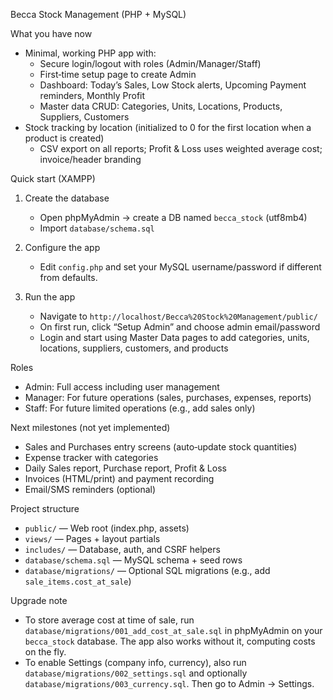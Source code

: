 Becca Stock Management (PHP + MySQL)

What you have now

- Minimal, working PHP app with:
  - Secure login/logout with roles (Admin/Manager/Staff)
  - First‑time setup page to create Admin
  - Dashboard: Today’s Sales, Low Stock alerts, Upcoming Payment reminders, Monthly Profit
  - Master data CRUD: Categories, Units, Locations, Products, Suppliers, Customers
- Stock tracking by location (initialized to 0 for the first location when a product is created)
  - CSV export on all reports; Profit & Loss uses weighted average cost; invoice/header branding

Quick start (XAMPP)

1) Create the database
   - Open phpMyAdmin → create a DB named `becca_stock` (utf8mb4)
   - Import `database/schema.sql`

2) Configure the app
   - Edit `config.php` and set your MySQL username/password if different from defaults.

3) Run the app
   - Navigate to `http://localhost/Becca%20Stock%20Management/public/`
   - On first run, click “Setup Admin” and choose admin email/password
   - Login and start using Master Data pages to add categories, units, locations, suppliers, customers, and products

Roles

- Admin: Full access including user management
- Manager: For future operations (sales, purchases, expenses, reports)
- Staff: For future limited operations (e.g., add sales only)

Next milestones (not yet implemented)

- Sales and Purchases entry screens (auto‑update stock quantities)
- Expense tracker with categories
- Daily Sales report, Purchase report, Profit & Loss
- Invoices (HTML/print) and payment recording
- Email/SMS reminders (optional)

Project structure

- `public/` — Web root (index.php, assets)
- `views/` — Pages + layout partials
- `includes/` — Database, auth, and CSRF helpers
- `database/schema.sql` — MySQL schema + seed rows
 - `database/migrations/` — Optional SQL migrations (e.g., add `sale_items.cost_at_sale`)

Upgrade note

- To store average cost at time of sale, run `database/migrations/001_add_cost_at_sale.sql` in phpMyAdmin on your `becca_stock` database. The app also works without it, computing costs on the fly.
- To enable Settings (company info, currency), also run `database/migrations/002_settings.sql` and optionally `database/migrations/003_currency.sql`. Then go to Admin → Settings.
